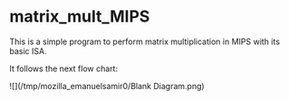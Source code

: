 # matrix_mult_MIPS
This is a simple program to perform matrix multiplication in MIPS with its basic ISA.

It follows the next flow chart:

![](/tmp/mozilla_emanuelsamir0/Blank Diagram.png)
